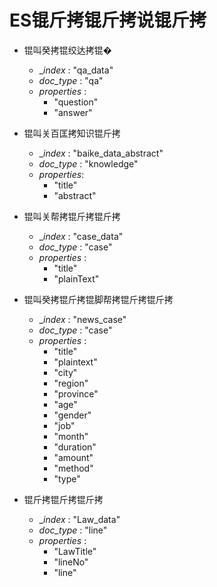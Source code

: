 # ES锟斤拷锟斤拷说锟斤拷

- 锟叫癸拷锟绞达拷锟� 
    -  __index_ : "qa_data"
    - _doc_type_ : "qa"
    - _properties_ :
        - "question"
        - "answer"

- 锟叫关百匡拷知识锟斤拷 
 

    - __index_ : "baike_data_abstract"
    - _doc_type_ : "knowledge"
    - _properties_:
        -  "title"
        -  "abstract"
        

- 锟叫关帮拷锟斤拷锟斤拷  
    - __index_ : "case_data"
    - _doc_type_ : "case"
    - _properties_ : 
        - "title"
        - "plainText" 

- 锟叫癸拷锟斤拷锟脚帮拷锟斤拷锟斤拷
    - __index_ : "news_case"
    - _doc_type_ : "case"
    - _properties_ :
        - "title"
        - "plaintext"
        - "city"
        - "region"  
        - "province"
        - "age"
        - "gender"
        - "job"
        - "month"
        - "duration"
        - "amount"
        - "method"
        - "type"

- 锟斤拷锟斤拷锟斤拷
    - __index_ : "Law_data"
    - _doc_type_ : "line"
    - _properties_ :
        - "LawTitle"
        - "lineNo"
        - "line"